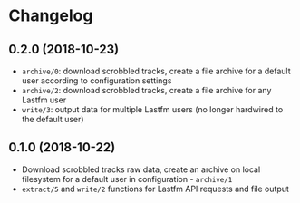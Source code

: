# Changelog

## 0.2.0 (2018-10-23)

* `archive/0`: download scrobbled tracks, create a file archive for a default user according to configuration settings
* `archive/2`: download scrobbled tracks, create a file archive for any Lastfm user
* `write/3`: output data for multiple Lastfm users (no longer hardwired to the default user)

## 0.1.0 (2018-10-22)

* Download scrobbled tracks raw data, create an archive on local filesystem for a default user in configuration - `archive/1`
* `extract/5` and `write/2` functions for Lastfm API requests and file output
